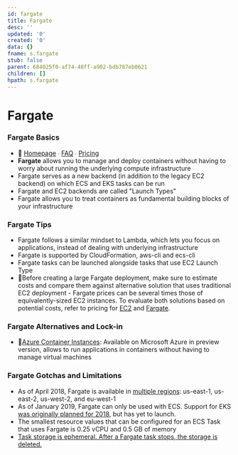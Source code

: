 ```yaml
---
id: fargate
title: Fargate
desc: ''
updated: '0'
created: '0'
data: {}
fname: s.fargate
stub: false
parent: 684025f0-af74-48ff-a902-bdb787eb0621
children: []
hpath: s.fargate
---
```

# Fargate

### Fargate Basics

- 📒 [Homepage](https://aws.amazon.com/fargate/) ∙ [FAQ](https://aws.amazon.com/fargate/faqs/) ∙ [Pricing](https://aws.amazon.com/fargate/pricing/)
- **Fargate** allows you to manage and deploy containers without having to worry about running the underlying compute infrastructure
- Fargate serves as a new backend (in addition to the legacy EC2 backend) on which ECS and EKS tasks can be run
- Fargate and EC2 backends are called "Launch Types"
- Fargate allows you to treat containers as fundamental building blocks of your infrastructure

### Fargate Tips

- Fargate follows a similar mindset to Lambda, which lets you focus on applications, instead of dealing with underlying infrastructure
- Fargate is supported by CloudFormation, aws-cli and ecs-cli
- Fargate tasks can be launched alongside tasks that use EC2 Launch Type
- 💸Before creating a large Fargate deployment, make sure to estimate costs and compare them against alternative solution that uses traditional EC2 deployment - Fargate prices can be several times those of equivalently-sized EC2 instances. To evaluate both solutions based on potential costs, refer to pricing for [EC2](https://aws.amazon.com/ec2/pricing/) and [Fargate](https://aws.amazon.com/fargate/pricing/).

### Fargate Alternatives and Lock-in

- 🚪[Azure Container Instances](https://azure.microsoft.com/en-us/services/container-instances/): Available on Microsoft Azure in preview version, allows to run applications in containers without having to manage virtual machines

### Fargate Gotchas and Limitations

- As of April 2018, Fargate is available in [multiple regions](https://aws.amazon.com/about-aws/whats-new/2018/04/aws-fargate-now-available-in-ohio--oregon--and-ireland-regions/): us-east-1, us-east-2, us-west-2, and eu-west-1
- As of January 2019, Fargate can only be used with ECS. Support for EKS [was originally planned for 2018](https://aws.amazon.com/blogs/aws/aws-fargate/), but has yet to launch.
- The smallest resource values that can be configured for an ECS Task that uses Fargate is 0.25 vCPU and 0.5 GB of memory
- [Task storage is ephemeral. After a Fargate task stops, the storage is deleted.](https://docs.aws.amazon.com/AmazonECS/latest/developerguide/fargate-task-storage.html)
